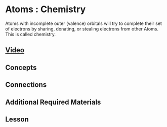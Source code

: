 # Atoms : Chemistry
Atoms with incomplete outer (valence) orbitals will try to complete their set of electrons by sharing, donating, or stealing electrons from other Atoms. This is called chemistry.

## [Video]()

## Concepts

## Connections

## Additional Required Materials

## Lesson